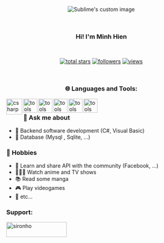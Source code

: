 <p align="center">
  <img src="https://readme-typing-svg.demolab.com?font=Fira+Code&pause=1000&color=F74231&center=true&vCenter=true&width=440&height=45&lines=Outsource+.Net+Developer;3%2B+years+of+coding+experience;Always+learning+new+things" alt="Sublime's custom image"/>
</p>
<br/>
<h3 align="center">Hi! I'm Minh Hien</h3>
<br/>
<p align="center">
  <a href="https://github.com/imhiendev?tab=repositories&sort=stargazers">
    <img alt="total stars" title="Total stars on GitHub" src="https://custom-icon-badges.demolab.com/github/stars/imhiendev?color=55960c&style=for-the-badge&labelColor=488207&logo=star"/></a>
  <a href="https://github.com/imhiendev?tab=followers">
    <img alt="followers" title="Follow me on Github" src="https://custom-icon-badges.demolab.com/github/followers/imhiendev?color=236ad3&labelColor=1155ba&style=for-the-badge&logo=person-add&label=Follow&logoColor=white"/></a>
<a href="">
    <img alt="views" title="GitHub profile views" src="https://komarev.com/ghpvc/?username=imhiendev&style=for-the-badge&label=VISITORS&color=blueviolet"/></a>
</p>

<br/>


  
<h3 style="text-align: center;">🌐 Languages and Tools:</h3>
<a  target="_blank"> <img align="left" src="https://github.com/rahul-jha98/README_icons/blob/main/language_and_tools/square/c%23/c%23.png" alt="csharp" height="42px"/> </a> 
<a  target="_blank"> <img align="left" src="https://github.com/get-icon/geticon/blob/master/icons/visual-studio.svg" alt="tools" height="37px"/> </a> 
<a  target="_blank"> <img align="left" src="https://raw.githubusercontent.com/detain/svg-logos/780f25886640cef088af994181646db2f6b1a3f8/svg/selenium-logo.svg" alt="tools" height="37px"/> </a> 
<a  target="_blank"> <img align="left" src="https://github.com/get-icon/geticon/blob/master/icons/mysql.svg" alt="tools" height="37px"/> </a> 
<a  target="_blank"> <img align="left" src="https://github.com/get-icon/geticon/blob/master/icons/sqlite.svg" alt="tools" height="37px"/> </a> 
<a  target="_blank"> <img align="left" src="https://github.com/get-icon/geticon/blob/master/icons/dotnet.svg" alt="tools" height="37px"/> </a> 


<br/>


### 💬 Ask me about
* 🔭 Backend software development (C#, Visual Basic)
* 🌱 Database (Mysql , Sqlite, ...)


### 📅 Hobbies

- 📝 Learn and share API with the community (Facebook, ...)
- 👨🏻‍💻 Watch anime and TV shows
- 📚 Read some manga
- 🎮 Play videogames
- 🔎 etc...

<h3 align="left">Support:</h3>
<p><a href="https://ko-fi.com/sironho"> <img align="left" src="https://cdn.ko-fi.com/cdn/kofi3.png?v=3" height="40" width="160" alt="sironho" /></a></p><br><br>
